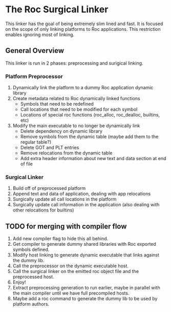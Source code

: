 # The Roc Surgical Linker

This linker has the goal of being extremely slim lined and fast.
It is focused on the scope of only linking platforms to Roc applications.
This restriction enables ignoring most of linking.

## General Overview

This linker is run in 2 phases: preprocessing and surigical linking.

### Platform Preprocessor

1. Dynamically link the platform to a dummy Roc application dynamic library
1. Create metadata related to Roc dynamically linked functions
   - Symbols that need to be redefined
   - Call locations that need to be modified for each symbol
   - Locations of special roc functions (roc_alloc, roc_dealloc, builtins, etc)
1. Modify the main executable to no longer be dynamically link
   - Delete dependency on dynamic library
   - Remove symbols from the dynamic table (maybe add them to the regular table?)
   - Delete GOT and PLT entries
   - Remove relocations from the dynamic table
   - Add extra header information about new text and data section at end of file

### Surgical Linker

1. Build off of preprocessed platform
1. Append text and data of application, dealing with app relocations
1. Surgically update all call locations in the platform
1. Surgically update call information in the application (also dealing with other relocations for builtins)

## TODO for merging with compiler flow

1. Add new compiler flag to hide this all behind.
1. Get compiler to generate dummy shared libraries with Roc exported symbols defined.
1. Modify host linking to generate dynamic executable that links against the dummy lib.
1. Call the preprocessor on the dynamic executable host.
1. Call the surgical linker on the emitted roc object file and the preprocessed host.
1. Enjoy!
1. Extract preprocessing generation to run earlier, maybe in parallel with the main compiler until we have full precompiled hosts.
1. Maybe add a roc command to generate the dummy lib to be used by platform authors.

